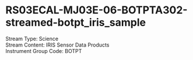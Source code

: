 # RS03ECAL-MJ03E-06-BOTPTA302-streamed-botpt_iris_sample

Stream Type: Science<br>
Stream Content: IRIS Sensor Data Products<br>
Instrument Group Code: BOTPT<br>

